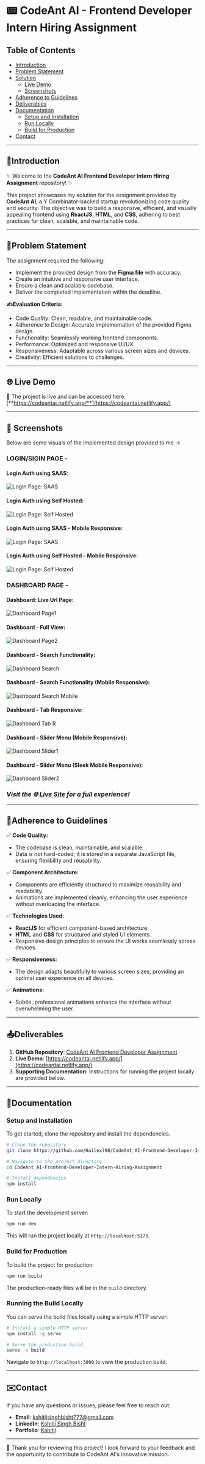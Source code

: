 # 📟 CodeAnt AI - Frontend Developer Intern Hiring Assignment

## Table of Contents

- [Introduction](#introduction)
- [Problem Statement](#problem-statement)
- [Solution](#solution)
  - [Live Demo](#live-demo)
  - [Screenshots](#screenshots)
- [Adherence to Guidelines](#adherence-to-guidelines)
- [Deliverables](#deliverables)
- [Documentation](#documentation)
  - [Setup and Installation](#setup-and-installation)
  - [Run Locally](#run-locally)
  - [Build for Production](#build-for-production)
- [Contact](#contact)

---

## 🙏Introduction

✨ Welcome to the **CodeAnt AI Frontend Developer Intern Hiring Assignment** repository! ✨

This project showcases my solution for the assignment provided by **CodeAnt AI**, a Y Combinator-backed startup revolutionizing code quality and security. The objective was to build a responsive, efficient, and visually appealing frontend using **ReactJS**, **HTML**, and **CSS**, adhering to best practices for clean, scalable, and maintainable code.

---

## 📄Problem Statement

The assignment required the following:

- Implement the provided design from the **Figma file** with accuracy.
- Create an intuitive and responsive user interface.
- Ensure a clean and scalable codebase.
- Deliver the completed implementation within the deadline.

**✍️Evaluation Criteria:**

- Code Quality: Clean, readable, and maintainable code.
- Adherence to Design: Accurate implementation of the provided Figma design.
- Functionality: Seamlessly working frontend components.
- Performance: Optimized and responsive UI/UX.
- Responsiveness: Adaptable across various screen sizes and devices.
- Creativity: Efficient solutions to challenges.

---

## 🌐 Live Demo

🚀 The project is live and can be accessed here: [**https://codeantai.netlify.app/**](https://codeantai.netlify.app/)

---

## 📸 Screenshots

Below are some visuals of the implemented design provided to me ->

### LOGIN/SIGIN PAGE -

#### Login Auth using SAAS:  
![Login Page: SAAS](./public/samples/login1.png)

#### Login Auth using Self Hosted:  
![Login Page: Self Hosted](./public/samples/login2.png)

#### Login Auth using SAAS - Mobile Responsive:  
![Login Page: SAAS](./public/samples/login2-mobile.png)

#### Login Auth using Self Hosted - Mobile Responsive:  
![Login Page: Self Hosted](./public/samples/login2-mobile.png)

### DASHBOARD PAGE -

#### Dashboard: Live Url Page:  
![Dashboard Page1](./public/samples/dashboard1.png)

#### Dashboard - Full View:
![Dashboard Page2](./public/samples/dashboard2.png)

#### Dashboard - Search Functionality:
![Dashboard Search](./public/samples/dashboard-search.png)

#### Dashboard - Search Functionality (Mobile Responsive):
![Dashboard Search Mobile](./public/samples/dashboard-search-mobile.png)

#### Dashboard - Tab Responsive:
![Dashboard Tab R](./public/samples/dashboard-mobile.png)

#### Dashboard - Slider Menu (Mobile Responsive):
![Dashboard Slider1](./public/samples/dashboard-menu-mobile.png)

#### Dashboard - Slider Menu (Sleek Mobile Responsive):
![Dashboard Slider2](./public/samples/dashboard-menu-mobile2.png)


### *Visit the 🌐 [Live Site](https://codeantai.netlify.app/) for a full experience!* 
 
---

## 🚫Adherence to Guidelines

✅ **Code Quality:**

- The codebase is clean, maintainable, and scalable.
- Data is not hard-coded; it is stored in a separate JavaScript file, ensuring flexibility and reusability.

✅ **Component Architecture:**

- Components are efficiently structured to maximize reusability and readability.
- Animations are implemented cleanly, enhancing the user experience without overloading the interface.

✅ **Technologies Used:**

- **ReactJS** for efficient component-based architecture.
- **HTML** and **CSS** for structured and styled UI elements.
- Responsive design principles to ensure the UI works seamlessly across devices.

✅ **Responsiveness:**

- The design adapts beautifully to various screen sizes, providing an optimal user experience on all devices.

✅ **Animations:**

- Subtle, professional animations enhance the interface without overwhelming the user.

---

## 📤Deliverables

1. **GitHub Repository**: [CodeAnt AI Frontend Developer Assignment](https://github.com/Hailex798/CodeAnt_AI-Frontend-Developer-Intern-Hiring-Assignment)
2. **Live Demo**: [https://codeantai.netlify.app/](https://codeantai.netlify.app/)
3. **Supporting Documentation**: Instructions for running the project locally are provided below.

---

## 📜Documentation

### Setup and Installation

To get started, clone the repository and install the dependencies.

```bash
# Clone the repository
git clone https://github.com/Hailex798/CodeAnt_AI-Frontend-Developer-Intern-Hiring-Assignment.git

# Navigate to the project directory
cd CodeAnt_AI-Frontend-Developer-Intern-Hiring-Assignment

# Install dependencies
npm install
```

### Run Locally

To start the development server:

```bash
npm run dev
```

This will run the project locally at `http://localhost:5173`.

### Build for Production

To build the project for production:

```bash
npm run build
```

The production-ready files will be in the `build` directory.

### Running the Build Locally

You can serve the build files locally using a simple HTTP server:

```bash
# Install a simple HTTP server
npm install -g serve

# Serve the production build
serve -s build
```

Navigate to `http://localhost:3000` to view the production build.

---

## ✉️Contact

If you have any questions or issues, please feel free to reach out:

- **Email**: [kshitijsinghbisht777@gmail.com](mailto:kshitijsinghbisht777@gmail.com)
- **LinkedIn**: [Kshitij Singh Bisht](https://linkedin.com/in/kshitijsinghbisht/)
- **Portfolio**: [Kshitij](https://kshitijsinghbisht.netlify.app/)

---

🎉 Thank you for reviewing this project! I look forward to your feedback and the opportunity to contribute to CodeAnt AI's innovative mission.

